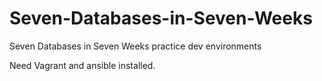 # Seven-Databases-in-Seven-Weeks
Seven Databases in Seven Weeks practice dev environments 

Need Vagrant and ansible installed.
